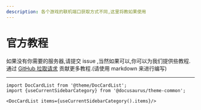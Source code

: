 ```yaml
---
description: 各个游戏的联机端口获取方式不同,这里将教如果使用
---
```


# 官方教程

如果没有你需要的服务器,请提交 issue ,当然如果可以,你可以为我们提供些教程.   
通过 [GitHub 拉取请求](https://github.com/vlssu/docs-natgo/new/master/docs/tutorial) 贡献更多教程.(请使用 markdown 来进行编写)

---

```mdx-code-block
import DocCardList from '@theme/DocCardList';
import {useCurrentSidebarCategory} from '@docusaurus/theme-common';

<DocCardList items={useCurrentSidebarCategory().items}/>
```
